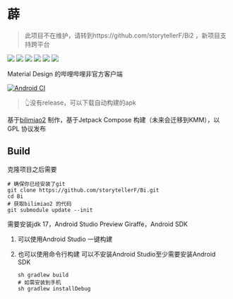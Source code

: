 # 薜

> 此项目不在维护，请转到https://github.com/storytellerF/Bi2 ，新项目支持跨平台

![](https://img.shields.io/badge/%E5%AF%8C%E5%BC%BA-%E6%B0%91%E4%B8%BB-brightgreen)
![](https://img.shields.io/badge/%E6%96%87%E6%98%8E-%E5%92%8C%E8%B0%90-green)
![](https://img.shields.io/badge/%E8%87%AA%E7%94%B1-%E5%B9%B3%E7%AD%89-yellowgreen)
![](https://img.shields.io/badge/%E5%85%AC%E6%AD%A3-%E6%B3%95%E5%88%B6-yellow)
![](https://img.shields.io/badge/%E7%88%B1%E5%9B%BD-%E6%95%AC%E4%B8%9A-orange)
![](https://img.shields.io/badge/%E8%AF%9A%E4%BF%A1-%E5%8F%8B%E5%96%84-red)

Material Design 的哔哩哔哩非官方客户端

[![Android CI](https://github.com/storytellerF/bi/actions/workflows/android.yml/badge.svg)](https://github.com/storytellerF/bi/actions/workflows/android.yml)

>👆没有release，可以下载自动构建的apk

基于[bilimiao2](https://github.com/10miaomiao/bilimiao2) 制作，基于Jetpack Compose 构建（未来会迁移到KMM），以GPL 协议发布

## Build

克隆项目之后需要

```shell
# 确保你已经安装了git
git clone https://github.com/storytellerF/Bi.git
cd Bi
# 获取bilimiao2 的代码
git submodule update --init
```

需要安装jdk 17，Android Studio Preview Giraffe，Android SDK

1. 可以使用Android Studio 一键构建
2. 也可以使用命令行构建
    可以不安装Android Studio至少需要安装Android SDK

    ```shell
    sh gradlew build
    # 如需安装到手机
    sh gradlew installDebug
    ```
